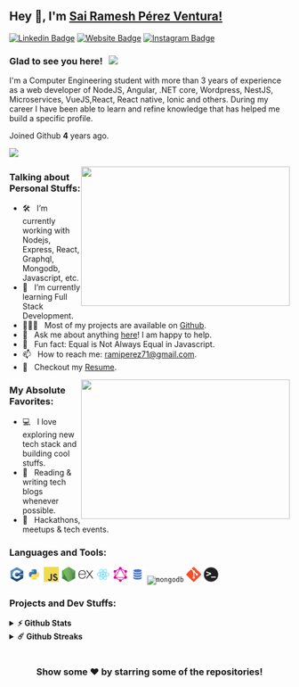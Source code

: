 ## Hey 👋, I'm [Sai Ramesh Pérez Ventura!](https://github.com/Silentsnake27/)

[![Linkedin Badge](https://img.shields.io/badge/-LinkedIn-0e76a8?style=flat-square&logo=Linkedin&logoColor=white)](https://www.linkedin.com/in/sai-ramesh-p-3943681ab/)
[![Website Badge](https://img.shields.io/badge/Website-3b5998?style=flat-square&logo=google-chrome&logoColor=white)](https://silentsnake27-portfolioweb-5sdig.ondigitalocean.app/)
[![Instagram Badge](https://img.shields.io/badge/-Instagram-e4405f?style=flat-square&logo=Instagram&logoColor=white)](https://instagram.com/sai-ramesh-p-3943681ab/)
<!-- [![Twitter Badge](https://img.shields.io/badge/-Twitter-00acee?style=flat-square&logo=Twitter&logoColor=white)](https://twitter.com/Silentsnake27) -->

<!-- [![Telegram Badge](https://img.shields.io/badge/-Telegram-0088cc?style=flat-square&logo=Telegram&logoColor=white)](https://t.me/Silentsnake27) -->

### Glad to see you here! &nbsp; ![](https://visitor-badge.glitch.me/badge?page_id=Silentsnake27.Silentsnake27&style=flat-square&color=0088cc)

I'm a Computer Engineering student with more than 3 years of experience as a
web developer of NodeJS, Angular, .NET core, Wordpress, NestJS,
Microservices, VueJS,React, React native, Ionic and others. During my career I have been
able to learn and refine knowledge that has helped me build a specific
profile.

Joined Github **4** years ago.

<!-- Since then I pushed **2652**+ commits, opened **229**+ issues, submitted **291**+ pull requests, created **20**+ gists and contributed to **24**+ public repositories.

Like My Work? -->

<!-- <a href="https://www.buymeacoffee.com/Silentsnake27" target="_blank"><img src="https://cdn.buymeacoffee.com/buttons/v2/default-yellow.png" alt="Buy Me A Coffee" height="60px" width="217px" ></a> -->

[![](https://gitwar.herokuapp.com/badge?username=Silentsnake27&label=Gitwar%20Profile%20Score&style=for-the-badge&color=0088cc)](https://gitwar.herokuapp.com/)

<img align="right" height="250" width="375" alt="" src="https://pa1.narvii.com/6147/accd86dca2fc1923c38444cfe2c5012c914d1329_hq.gif" />

### Talking about Personal Stuffs:

- 🛠 &nbsp; I’m currently working with Nodejs, Express, React, <br /> Graphql, Mongodb, Javascript, etc.
- 🚀 &nbsp; I’m currently learning Full Stack Development.
- 👨🏻‍💻 &nbsp; Most of my projects are available on [Github](https://github.com/Silentsnake27).
- 💬 &nbsp; Ask me about anything [here](https://github.com/Silentsnake27/Silentsnake27/issues/2)! I am happy to help.
- 👾 &nbsp; Fun fact: Equal is Not Always Equal in Javascript.
- 📫 &nbsp; How to reach me: ramiperez71@gmail.com.
- 📝 &nbsp; Checkout my [Resume](https://github.com/silentsnake27/silentsnake27-3/blob/master/resume.pdf).


<img align="right" height="250" width="375" alt="" src="https://i.pinimg.com/originals/41/7e/be/417ebee986aec41629278b1e04cfbfe9.gif" />

### My Absolute Favorites:

- 💻 &nbsp; I love exploring new tech stack and building cool stuffs.
- 📰 &nbsp; Reading & writing tech blogs whenever possible.
- 🍕 &nbsp; Hackathons, meetups & tech events.

### Languages and Tools:

<code><img height="27" src="https://raw.githubusercontent.com/github/explore/80688e429a7d4ef2fca1e82350fe8e3517d3494d/topics/cpp/cpp.png" alt="cpp"></code>
<code><img height="27" src="https://raw.githubusercontent.com/github/explore/80688e429a7d4ef2fca1e82350fe8e3517d3494d/topics/python/python.png" alt="python"></code>
<code><img height="27" src="https://raw.githubusercontent.com/github/explore/80688e429a7d4ef2fca1e82350fe8e3517d3494d/topics/javascript/javascript.png" alt="javascript"></code>
<code><img height="27" src="https://raw.githubusercontent.com/github/explore/80688e429a7d4ef2fca1e82350fe8e3517d3494d/topics/nodejs/nodejs.png" alt="nodejs"></code>
<code><img height="27" src="https://raw.githubusercontent.com/devicons/devicon/master/icons/express/express-original.svg" alt="expressjs"></code>
<code><img height="27" src="https://raw.githubusercontent.com/github/explore/80688e429a7d4ef2fca1e82350fe8e3517d3494d/topics/react/react.png" alt="react"></code>
<code><img height="27" src="https://raw.githubusercontent.com/github/explore/80688e429a7d4ef2fca1e82350fe8e3517d3494d/topics/graphql/graphql.png" alt="graphql"></code>
<code><img height="27" src="https://raw.githubusercontent.com/github/explore/80688e429a7d4ef2fca1e82350fe8e3517d3494d/topics/sql/sql.png" alt="sql"></code>
<code><img height="27" src="https://encrypted-tbn0.gstatic.com/images?q=tbn%3AANd9GcSTTzPAw-55ssm1Im594xYZ9eRQu2JylrkYLg&usqp=CAU" alt="mongodb"></code>
<code><img height="27" src="https://raw.githubusercontent.com/devicons/devicon/master/icons/git/git-original.svg" alt="git"></code>
<code><img height="27" src="https://raw.githubusercontent.com/github/explore/80688e429a7d4ef2fca1e82350fe8e3517d3494d/topics/terminal/terminal.png" alt="terminal"></code>

<!--
<code><img height="25" src="https://raw.githubusercontent.com/github/explore/80688e429a7d4ef2fca1e82350fe8e3517d3494d/topics/sass/sass.png" alt="sass"></code>
-->

### Projects and Dev Stuffs:

<details>	
  <summary><b>⚡ Github Stats</b></summary>

  <br />
  <img height="180em" src="https://github-readme-stats.vercel.app/api?username=Silentsnake27&show_icons=true&hide_border=true&&count_private=true&include_all_commits=true" />
  <img height="180em" src="https://github-readme-stats.vercel.app/api/top-langs/?username=Silentsnake27&exclude_repo=KNN-Image-Classification&show_icons=true&hide_border=true&layout=compact&langs_count=8"/>
</details>

<details>	
  <summary><b>☄️ Github Streaks</b></summary>

  <br />
  <img height="180em" src="https://github-readme-streak-stats.herokuapp.com/?user=Silentsnake27&hide_border=true" />
</details>

<!-- <details>
  <summary><b>🧑‍🚀 Open Source Projects</b></summary>

  <br />
  <table>
    <thead align="center">
      <tr border: none;>
        <td><b>💻 Projects</b></td>
        <td><b>🌟 Stars</b></td>
        <td><b>🍴 Forks</b></td>
        <td><b>🐛 Issues</b></td>
        <td><b>🔔 Pull Requests</b></td>
        <td><b>👨‍💻 Language</b></td>
      </tr>
    </thead>
    <tbody>
      <tr>
	      <td><a href="https://github.com/iampavangandhi/Gitwar"><b>🚀 Gitwar</b></a></td>
        <td><img alt="Stars" src="https://img.shields.io/github/stars/Silentsnake27/Gitwar?style=flat-square&labelColor=343b41"/></td>
        <td><img alt="Forks" src="https://img.shields.io/github/forks/Silentsnake27/Gitwar?style=flat-square&labelColor=343b41"/></td>
        <td><img alt="Issues" src="https://img.shields.io/github/issues/Silentsnake27/Gitwar?style=flat-square"/></td>
        <td><img alt="Pull Requests" src="https://img.shields.io/github/issues-pr/Silentsnake27/Gitwar?style=flat-square"/></td>
        <td><img alt="Language" src="https://img.shields.io/github/languages/top/Silentsnake27/Gitwar?style=flat-square"/></td>
      </tr>
      <tr>
	      <td><a href="https://github.com/iampavangandhi/TradeByte"><b>💸 TradeByte</b></a></td>
        <td><img alt="Stars" src="https://img.shields.io/github/stars/Silentsnake27/TradeByte?style=flat-square&labelColor=343b41"/></td>
        <td><img alt="Forks" src="https://img.shields.io/github/forks/Silentsnake27/TradeByte?style=flat-square&labelColor=343b41"/></td>
        <td><img alt="Issues" src="https://img.shields.io/github/issues/Silentsnake27/TradeByte?style=flat-square"/></td>
        <td><img alt="Pull Requests" src="https://img.shields.io/github/issues-pr/Silentsnake27/TradeByte?style=flat-square"/></td>
        <td><img alt="Language" src="https://img.shields.io/github/languages/top/Silentsnake27/TradeByte?label=javascript&style=flat-square"/></td>
      </tr>
      <tr>
	      <td><a href="https://github.com/iampavangandhi/TheNodeCourse"><b>👨🏻‍💻 TheNodeCourse</b></a></td>
        <td><img alt="Stars" src="https://img.shields.io/github/stars/Silentsnake27/TheNodeCourse?style=flat-square&labelColor=343b41"/></td>
        <td><img alt="Forks" src="https://img.shields.io/github/forks/Silentsnake27/TheNodeCourse?style=flat-square&labelColor=343b41"/></td>
        <td><img alt="Issues" src="https://img.shields.io/github/issues/Silentsnake27/TheNodeCourse?style=flat-square"/></td>
        <td><img alt="Pull Requests" src="https://img.shields.io/github/issues-pr/Silentsnake27/TheNodeCourse?style=flat-square"/></td>
        <td><img alt="Language" src="https://img.shields.io/github/languages/top/Silentsnake27/TheNodeCourse?style=flat-square"/></td> 
      </tr>
      <tr>
	      <td><a href="https://github.com/iampavangandhi/iampavangandhi"><b>🤓 iampavangandhi</b></a></td>
        <td><img alt="Stars" src="https://img.shields.io/github/stars/Silentsnake27/Silentsnake27?style=flat-square&labelColor=343b41"/></td>
        <td><img alt="Forks" src="https://img.shields.io/github/forks/Silentsnake27/Silentsnake27?style=flat-square&labelColor=343b41"/></td>
        <td><img alt="Issues" src="https://img.shields.io/github/issues/Silentsnake27/Silentsnake27?style=flat-square"/></td>
        <td><img alt="Pull Requests" src="https://img.shields.io/github/issues-pr/Silentsnake27/Silentsnake27?style=flat-square"/></td>
        <td><img alt="Language" src="https://img.shields.io/badge/markdown-100%25-blue?style=flat-square"/></td> 
      </tr>
    </tbody>
  </table>
  <br />
</details> -->
 
<!-- <details>	
  <br />
  <summary><b>⚙️ Things I use to get stuff done</b></summary>
  	<ul>
  	    <li><b>OS:</b> Ubuntu 20.04</li>
	    <li><b>Laptop: </b> HP Elitebook (i5)</li>
  	    <li><b>Browser: </b> Firefox Web Browser</li>
	    <li><b>Terminal: </b> ZSH: Oh My Zsh (PowerLevel10k)</li>
	    <li><b>Code Editor:</b> VSCode - The best editor out there.</li>
	    <li><b>To Stay Updated:</b> Dev.to, Medium, Linkedin and Twitter.</li>
	    <br />
	⚛️ Checkout My VSCode Configrations <a href="https://gist.github.com/iampavangandhi/039b1dc5a7cdcb007ab3691814d53130">Here</a>.
	</ul>	
</details> -->

#

<div align="center">

### Show some ❤️ by starring some of the repositories!

</div>

